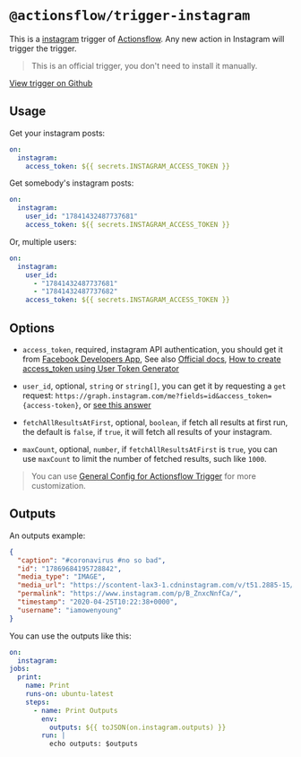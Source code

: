 # `@actionsflow/trigger-instagram`

This is a [instagram](https://www.instagram.com/) trigger of [Actionsflow](https://github.com/actionsflow/actionsflow). Any new action in Instagram will trigger the trigger.

> This is an official trigger, you don't need to install it manually.

[View trigger on Github](https://github.com/actionsflow/actionsflow/tree/main/packages/actionsflow-trigger-instagram)

## Usage

Get your instagram posts:

```yaml
on:
  instagram:
    access_token: ${{ secrets.INSTAGRAM_ACCESS_TOKEN }}
```

Get somebody's instagram posts:

```yaml
on:
  instagram:
    user_id: "17841432487737681"
    access_token: ${{ secrets.INSTAGRAM_ACCESS_TOKEN }}
```

Or, multiple users:

```yaml
on:
  instagram:
    user_id:
      - "17841432487737681"
      - "17841432487737682"
    access_token: ${{ secrets.INSTAGRAM_ACCESS_TOKEN }}
```

## Options

- `access_token`, required, instagram API authentication, you should get it from [Facebook Developers App](https://developers.facebook.com/apps/), See also [Official docs](https://developers.facebook.com/docs/instagram-basic-display-api/getting-started), [How to create access_token using User Token Generator](https://github.com/nbcommunication/InstagramBasicDisplayApi#creating-a-facebook-app)

- `user_id`, optional, `string` or `string[]`, you can get it by requesting a `get` request: `https://graph.instagram.com/me?fields=id&access_token={access-token}`, or [see this answer](https://stackoverflow.com/questions/11796349/instagram-how-to-get-my-user-id-from-username)

- `fetchAllResultsAtFirst`, optional, `boolean`, if fetch all results at first run, the default is `false`, if `true`, it will fetch all results of your instagram.

- `maxCount`, optional, `number`, if `fetchAllResultsAtFirst` is `true`, you can use `maxCount` to limit the number of fetched results, such like `1000`.

> You can use [General Config for Actionsflow Trigger](https://actionsflow.github.io/docs/workflow/#ontriggerconfig) for more customization.

## Outputs

An outputs example:

```json
{
  "caption": "#coronavirus #no so bad",
  "id": "17869684195728842",
  "media_type": "IMAGE",
  "media_url": "https://scontent-lax3-1.cdninstagram.com/v/t51.2885-15/94169052_3071944286203383_250459185632461249_n.jpg?_nc_cat=102&ccb=2&_nc_sid=8ae9d6&_nc_ohc=mrmFbLbLfeIAX8hhBzd&_nc_ht=scontent-lax3-1.cdninstagram.com&oh=ce7c2480b1f0c6765f525718da8f51c5&oe=602F563C",
  "permalink": "https://www.instagram.com/p/B_ZnxcNnfCa/",
  "timestamp": "2020-04-25T10:22:38+0000",
  "username": "iamowenyoung"
}
```

You can use the outputs like this:

```yaml
on:
  instagram:
jobs:
  print:
    name: Print
    runs-on: ubuntu-latest
    steps:
      - name: Print Outputs
        env:
          outputs: ${{ toJSON(on.instagram.outputs) }}
        run: |
          echo outputs: $outputs
```
